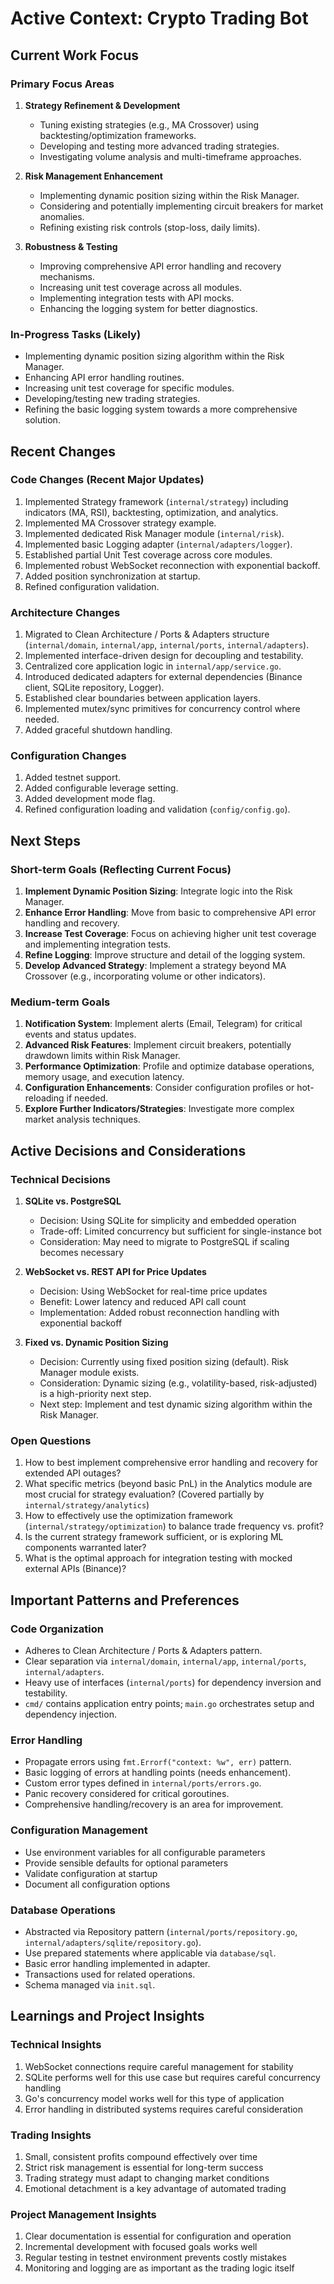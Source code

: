 # Active Context: Crypto Trading Bot

## Current Work Focus

### Primary Focus Areas
1. **Strategy Refinement & Development**
   - Tuning existing strategies (e.g., MA Crossover) using backtesting/optimization frameworks.
   - Developing and testing more advanced trading strategies.
   - Investigating volume analysis and multi-timeframe approaches.

2. **Risk Management Enhancement**
   - Implementing dynamic position sizing within the Risk Manager.
   - Considering and potentially implementing circuit breakers for market anomalies.
   - Refining existing risk controls (stop-loss, daily limits).

3. **Robustness & Testing**
   - Improving comprehensive API error handling and recovery mechanisms.
   - Increasing unit test coverage across all modules.
   - Implementing integration tests with API mocks.
   - Enhancing the logging system for better diagnostics.

### In-Progress Tasks (Likely)
- Implementing dynamic position sizing algorithm within the Risk Manager.
- Enhancing API error handling routines.
- Increasing unit test coverage for specific modules.
- Developing/testing new trading strategies.
- Refining the basic logging system towards a more comprehensive solution.

## Recent Changes

### Code Changes (Recent Major Updates)
1. Implemented Strategy framework (`internal/strategy`) including indicators (MA, RSI), backtesting, optimization, and analytics.
2. Implemented MA Crossover strategy example.
3. Implemented dedicated Risk Manager module (`internal/risk`).
4. Implemented basic Logging adapter (`internal/adapters/logger`).
5. Established partial Unit Test coverage across core modules.
6. Implemented robust WebSocket reconnection with exponential backoff.
7. Added position synchronization at startup.
8. Refined configuration validation.

### Architecture Changes
1. Migrated to Clean Architecture / Ports & Adapters structure (`internal/domain`, `internal/app`, `internal/ports`, `internal/adapters`).
2. Implemented interface-driven design for decoupling and testability.
3. Centralized core application logic in `internal/app/service.go`.
4. Introduced dedicated adapters for external dependencies (Binance client, SQLite repository, Logger).
5. Established clear boundaries between application layers.
6. Implemented mutex/sync primitives for concurrency control where needed.
7. Added graceful shutdown handling.

### Configuration Changes
1. Added testnet support.
2. Added configurable leverage setting.
3. Added development mode flag.
4. Refined configuration loading and validation (`config/config.go`).

## Next Steps

### Short-term Goals (Reflecting Current Focus)
1. **Implement Dynamic Position Sizing**: Integrate logic into the Risk Manager.
2. **Enhance Error Handling**: Move from basic to comprehensive API error handling and recovery.
3. **Increase Test Coverage**: Focus on achieving higher unit test coverage and implementing integration tests.
4. **Refine Logging**: Improve structure and detail of the logging system.
5. **Develop Advanced Strategy**: Implement a strategy beyond MA Crossover (e.g., incorporating volume or other indicators).

### Medium-term Goals
1. **Notification System**: Implement alerts (Email, Telegram) for critical events and status updates.
2. **Advanced Risk Features**: Implement circuit breakers, potentially drawdown limits within Risk Manager.
3. **Performance Optimization**: Profile and optimize database operations, memory usage, and execution latency.
4. **Configuration Enhancements**: Consider configuration profiles or hot-reloading if needed.
5. **Explore Further Indicators/Strategies**: Investigate more complex market analysis techniques.

## Active Decisions and Considerations

### Technical Decisions
1. **SQLite vs. PostgreSQL**
   - Decision: Using SQLite for simplicity and embedded operation
   - Trade-off: Limited concurrency but sufficient for single-instance bot
   - Consideration: May need to migrate to PostgreSQL if scaling becomes necessary

2. **WebSocket vs. REST API for Price Updates**
   - Decision: Using WebSocket for real-time price updates
   - Benefit: Lower latency and reduced API call count
   - Implementation: Added robust reconnection handling with exponential backoff

3. **Fixed vs. Dynamic Position Sizing**
   - Decision: Currently using fixed position sizing (default). Risk Manager module exists.
   - Consideration: Dynamic sizing (e.g., volatility-based, risk-adjusted) is a high-priority next step.
   - Next step: Implement and test dynamic sizing algorithm within the Risk Manager.

### Open Questions
1. How to best implement comprehensive error handling and recovery for extended API outages?
2. What specific metrics (beyond basic PnL) in the Analytics module are most crucial for strategy evaluation? (Covered partially by `internal/strategy/analytics`)
3. How to effectively use the optimization framework (`internal/strategy/optimization`) to balance trade frequency vs. profit?
4. Is the current strategy framework sufficient, or is exploring ML components warranted later?
5. What is the optimal approach for integration testing with mocked external APIs (Binance)?

## Important Patterns and Preferences

### Code Organization
- Adheres to Clean Architecture / Ports & Adapters pattern.
- Clear separation via `internal/domain`, `internal/app`, `internal/ports`, `internal/adapters`.
- Heavy use of interfaces (`internal/ports`) for dependency inversion and testability.
- `cmd/` contains application entry points; `main.go` orchestrates setup and dependency injection.

### Error Handling
- Propagate errors using `fmt.Errorf("context: %w", err)` pattern.
- Basic logging of errors at handling points (needs enhancement).
- Custom error types defined in `internal/ports/errors.go`.
- Panic recovery considered for critical goroutines.
- Comprehensive handling/recovery is an area for improvement.

### Configuration Management
- Use environment variables for all configurable parameters
- Provide sensible defaults for optional parameters
- Validate configuration at startup
- Document all configuration options

### Database Operations
- Abstracted via Repository pattern (`internal/ports/repository.go`, `internal/adapters/sqlite/repository.go`).
- Use prepared statements where applicable via `database/sql`.
- Basic error handling implemented in adapter.
- Transactions used for related operations.
- Schema managed via `init.sql`.

## Learnings and Project Insights

### Technical Insights
1. WebSocket connections require careful management for stability
2. SQLite performs well for this use case but requires careful concurrency handling
3. Go's concurrency model works well for this type of application
4. Error handling in distributed systems requires careful consideration

### Trading Insights
1. Small, consistent profits compound effectively over time
2. Strict risk management is essential for long-term success
3. Trading strategy must adapt to changing market conditions
4. Emotional detachment is a key advantage of automated trading

### Project Management Insights
1. Clear documentation is essential for configuration and operation
2. Incremental development with focused goals works well
3. Regular testing in testnet environment prevents costly mistakes
4. Monitoring and logging are as important as the trading logic itself

